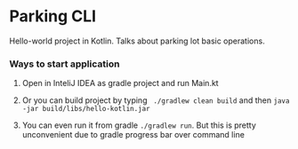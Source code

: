 # Parking CLI
Hello-world project in Kotlin. Talks about parking lot basic operations.

### Ways to start application

1) Open in InteliJ IDEA as gradle project and run Main.kt

2) Or you can build project by typing ` ./gradlew clean build` and then ` java -jar build/libs/hello-kotlin.jar ` 

3) You can even run it from gradle ` ./gradlew run `. But this is pretty unconvenient due to gradle progress bar over command line
